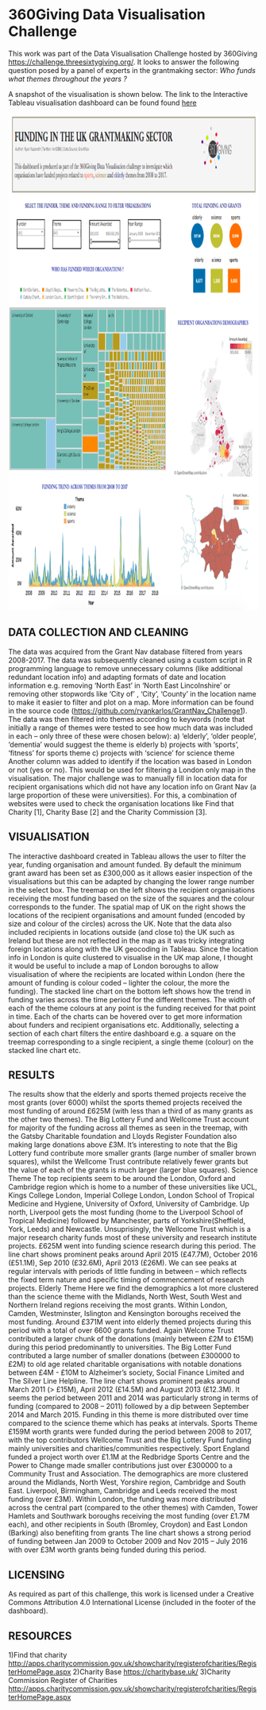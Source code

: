 # 360Giving Data Visualisation Challenge
This work was part of the Data Visualisation Challenge hosted by 360Giving https://challenge.threesixtygiving.org/. It looks to answer the following question posed by a panel of experts in the grantmaking sector: <i> Who funds what themes throughout the years ? </i>

A snapshot of the visualisation is shown below. The link to the Interactive Tableau visualisation dashboard can be found found <a href = "https://public.tableau.com/profile/ryan.nazareth#!/vizhome/VisualisationfundingpatternsintheUKgrantmakingsector/Dashboard1?publish=yes
">here</a>

<p>
    <img src="https://github.com/ryankarlos/GrantNav_Challenge1/blob/master/Screen%20Shot.png" width="1000" height="1000" />
</p>


## DATA COLLECTION AND CLEANING 

The data was acquired from the Grant Nav database filtered from years 2008-2017. The data was subsequently cleaned using a custom script in R programming language to remove unnecessary columns (like additional redundant location info) and adapting formats of date and location information e.g. removing ‘North East’ in ‘North East Lincolnshire’ or removing other stopwords like ‘City of’ , ‘City’, ‘County’ in the location name to make it easier to filter and plot on a map. More information can be found in the source code (https://github.com/ryankarlos/GrantNav_Challenge1). The data was then filtered into themes according to keywords (note that initially a range of themes were tested to see how much data was included in each – only three of these were chosen below): a) ‘elderly’, ‘older people’, ‘dementia’ would suggest the theme is elderly b) projects with ‘sports’, ‘fitness’ for sports theme c) projects with ‘science’ for science theme Another column was added to identify if the location was based in London or not (yes or no). This would be used for filtering a London only map in the visualisation. The major challenge was to manually fill in location data for recipient organisations which did not have any location info on Grant Nav (a large proportion of these were universities). For this, a combination of websites were used to check the organisation locations like Find that Charity [1], Charity Base [2] and the Charity Commission [3]. 

## VISUALISATION 

The interactive dashboard created in Tableau allows the user to filter the year, funding organisation and amount funded. By default the minimum grant award has been set as £300,000 as it allows easier inspection of the visualisations but this can be adapted by changing the lower range number in the select box. The treemap on the left shows the recipient organisations receiving the most funding based on the size of the squares and the colour corresponds to the funder. The spatial map of UK on the right shows the locations of the recipient organisations and amount funded (encoded by size and colour of the circles) across the UK. Note that the data also included recipients in locations outside (and close to) the UK such as Ireland but these are not reflected in the map as it was tricky integrating foreign locations along with the UK geocoding in Tableau. Since the location info in London is quite clustered to visualise in the UK map alone, I thought it would be useful to include a map of London boroughs to allow visualisation of where the recipients are located within London (here the amount of funding is colour coded – lighter the colour, the more the funding). The stacked line chart on the bottom left shows how the trend in funding varies across the time period for the different themes. The width of each of the theme colours at any point is the funding received for that point in time. Each of the charts can be hovered over to get more information about funders and recipient organisations etc. Additionally, selecting a section of each chart filters the entire dashboard e.g. a square on the treemap corresponding to a single recipient, a single theme (colour) on the stacked line chart etc. 

## RESULTS 

The results show that the elderly and sports themed projects receive the most grants (over 6000) whilst the sports themed projects received the most funding of around £625M (with less than a third of as many grants as the other two themes). The Big Lottery Fund and Wellcome Trust account for majority of the funding across all themes as seen in the treemap, with the Gatsby Charitable foundation and Lloyds Register Foundation also making large donations above £3M. It’s interesting to note that the Big Lottery fund contribute more smaller grants (large number of smaller brown squares), whilst the Wellcome Trust contribute relatively fewer grants but the value of each of the grants is much larger (larger blue squares). Science Theme The top recipients seem to be around the London, Oxford and Cambridge region which is home to a number of these universities like UCL, Kings College London, Imperial College London, London School of Tropical Medicine and Hygiene, University of Oxford, University of Cambridge. Up north, Liverpool gets the most funding (home to the Liverpool School of Tropical Medicine) followed by Manchester, parts of Yorkshire(Sheffield, York, Leeds) and Newcastle. Unsuprisingly, the Wellcome Trust which is a major research charity funds most of these university and research institute projects. £625M went into funding science research during this period. The line chart shows prominent peaks around April 2015 (£47.7M), October 2016 (£51.1M), Sep 2010 (£32.6M), April 2013 (£26M). We can see peaks at regular intervals with periods of little funding in between – which reflects the fixed term nature and specific timing of commencement of research projects. Elderly Theme Here we find the demographics a lot more clustered than the science theme with the Midlands, North West, South West and Northern Ireland regions receiving the most grants. Within London, Camden, Westminster, Islington and Kensington boroughs received the most funding. Around £371M went into elderly themed projects during this period with a total of over 6600 grants funded. Again Welcome Trust contributed a larger chunk of the donations (mainly between £2M to £15M) during this period predominantly to universities. The Big Lotter Fund contributed a large number of smaller donations (between £300000 to £2M) to old age related charitable organisations with notable donations between £4M - £10M to Alzheimer’s society, Social Finance Limited and The Silver Line Helpline. The line chart shows prominent peaks around March 2011 (> £15M), April 2012 (£14.5M) and August 2013 (£12.3M). It seems the period between 2011 and 2014 was particularly strong in terms of funding (compared to 2008 – 2011) followed by a dip between September 2014 and March 2015. Funding in this theme is more distributed over time compared to the science theme which has peaks at intervals. Sports Theme £159M worth grants were funded during the period between 2008 to 2017, with the top contributors Wellcome Trust and the Big Lottery Fund funding mainly universities and charities/communities respectively. Sport England funded a project worth over £1.1M at the Redbridge Sports Centre and the Power to Change made smaller contributions just over £300000 to a Community Trust and Association. The demographics are more clustered around the Midlands, North West, Yorshire region, Cambridge and South East. Liverpool, Birmingham, Cambridge and Leeds received the most funding (over £3M). Within London, the funding was more distributed across the central part (compared to the other themes) with Camden, Tower Hamlets and Southwark boroughs receiving the most funding (over £1.7M each), and other recipients in South (Bromley, Croydon) and East London (Barking) also benefiting from grants The line chart shows a strong period of funding between Jan 2009 to October 2009 and Nov 2015 – July 2016 with over £3M worth grants being funded during this period. 

## LICENSING

As required as part of this challenge, this work is licensed under a Creative Commons Attribution 4.0 International License (included in the footer of the dashboard). 

## RESOURCES

1)Find that charity http://apps.charitycommission.gov.uk/showcharity/registerofcharities/RegisterHomePage.aspx 
2)Charity Base https://charitybase.uk/ 
3)Charity Commission Register of Charities http://apps.charitycommission.gov.uk/showcharity/registerofcharities/RegisterHomePage.aspx
